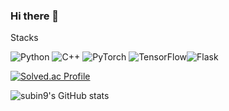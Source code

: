 ### Hi there 👋

Stacks

![Python](https://img.shields.io/badge/python-3670A0?style=for-the-badge&logo=python&logoColor=ffdd54) ![C++](https://img.shields.io/badge/c++-%2300599C.svg?style=for-the-badge&logo=c%2B%2B&logoColor=white) ![PyTorch](https://img.shields.io/badge/PyTorch-%23EE4C2C.svg?style=for-the-badge&logo=PyTorch&logoColor=white) ![TensorFlow](https://img.shields.io/badge/TensorFlow-%23FF6F00.svg?style=for-the-badge&logo=TensorFlow&logoColor=white)![Flask](https://img.shields.io/badge/flask-%23000.svg?style=for-the-badge&logo=flask&logoColor=white)



[![Solved.ac Profile](http://mazassumnida.wtf/api/v2/generate_badge?boj=subin1031)](https://solved.ac/subin1031)<br/>

![subin9's GitHub stats](https://github-readme-stats.vercel.app/api?username=subin9&show_icons=true&theme=radical)



